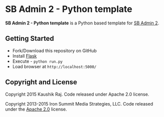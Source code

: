 # SB Admin 2 - Python template

**SB Admin 2 - Python template** is a Python based template for [SB Admin 2](http://startbootstrap.com/template-overviews/sb-admin-2/).

## Getting Started

* Fork/Download this repository on GitHub
* Install [Flask](http://flask.pocoo.org/)
* Execute - ```python run.py```
* Load browser at ```http://localhost:5000/```

## Copyright and License
Copyright 2015 Kaushik Raj. Code released under Apache 2.0 license.

Copyright 2013-2015 Iron Summit Media Strategies, LLC. Code released under the [Apache 2.0](https://github.com/IronSummitMedia/startbootstrap-sb-admin-2/blob/gh-pages/LICENSE) license.